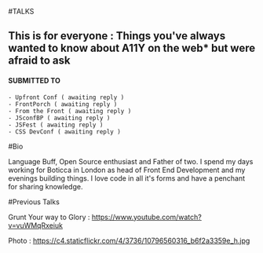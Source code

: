 #TALKS

## This is for everyone : Things you've always wanted to know about A11Y on the web* but were afraid to ask

#### SUBMITTED TO

	- Upfront Conf ( awaiting reply )
	- FrontPorch ( awaiting reply )
	- From the Front ( awaiting reply )
	- JSconfBP ( awaiting reply )
	- JSFest ( awaiting reply )
	- CSS DevConf ( awaiting reply )

#Bio

Language Buff, Open Source enthusiast and Father of two. I spend my days working for Boticca in London as head of Front End Development and my evenings building things. I love code in all it's forms and have a penchant for sharing knowledge.


#Previous Talks 
 
Grunt Your way to Glory : https://www.youtube.com/watch?v=vuWMqRxeiuk
 
 
Photo : https://c4.staticflickr.com/4/3736/10796560316_b6f2a3359e_h.jpg
